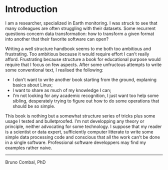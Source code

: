 # Introduction

I am a researcher, specialized in Earth monitoring.
I was struck to see that many colleagues are often struggling with their datasets. Some recurrent questions concern data transformation: how to transform a given format into another that their favorite software can open?

Writing a well structure handbook seems to me both too ambitious and frustrating. Too ambitious because it would require effort I can't really afford. Frustrating because structure a book for educational purpose would require that I focus on few aspects.
After some unfructous attempts to write some conventional text, I realised the following:
* I don't want to write another book starting from the ground, explaning basics about Linux;
* I want to share as much of my knowledge I can;
* I'm not looking for any academic recognition, I just want too help some sibling, desperately trying to figure out how to do some operations that should be so simple.

This book is nothing but a somewhat structure series of tricks plus some usage I tested and bulletproofed. I'm not developping any theory or principle, neither advocating for some technology. I suppose that my reader is a scientist or data expert, sufficiently computer litterate to write some simple data processing code and conscious that all the work can't be done in a single software. Professional software developpers may find my examples rather naive.


---
Bruno Combal, PhD
